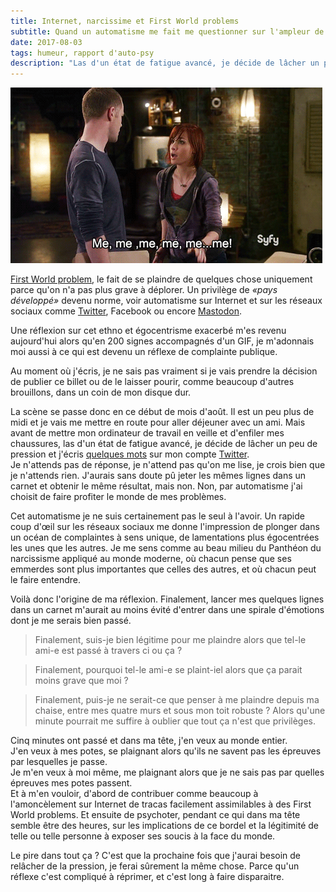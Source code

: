 ```yaml
---
title: Internet, narcissime et First World problems
subtitle: Quand un automatisme me fait me questionner sur l'ampleur de mes soucis
date: 2017-08-03
tags: humeur, rapport d'auto-psy
description: "Las d'un état de fatigue avancé, je décide de lâcher un peu de pression et j'écris quelques mots sur mon compte Twitter. Je n'attends pas de réponse, je n'attend pas qu'on me lise, je crois bien que je n'attends rien. J'aurais sans doute pû jeter les mêmes lignes dans un carnet et obtenir le même résultat, mais non."
---
```


![](/content/blog/2017/08/internet-narcissisme-et-first-world-problems/me.gif)

[First World problem](https://en.wikipedia.org/wiki/First_World_problem), le fait de se plaindre de quelques chose uniquement parce qu'on n'a pas plus grave à déplorer. Un privilège de *«pays développé»* devenu norme, voir automatisme sur Internet et sur les réseaux sociaux comme [Twitter](https://twitter.com/pauljoannon), Facebook ou encore [Mastodon](https://mamot.fr/@paulloz).  

Une réflexion sur cet ethno et égocentrisme exacerbé m'es revenu aujourd'hui alors qu'en 200 signes accompagnés d'un GIF, je m'adonnais moi aussi à ce qui est devenu un réflexe de complainte publique.  

Au moment où j'écris, je ne sais pas vraiment si je vais prendre la décision de publier ce billet ou de le laisser pourir, comme beaucoup d'autres brouillons, dans un coin de mon disque dur.  

<!--more-->

La scène se passe donc en ce début de mois d'août. Il est un peu plus de midi et je vais me mettre en route pour aller déjeuner avec un ami. Mais avant de mettre mon ordinateur de travail en veille et d'enfiler mes chaussures, las d'un état de fatigue avancé, je décide de lâcher un peu de pression et j'écris [quelques mots](https://twitter.com/pauljoannon/status/893052345961115648) sur mon compte [Twitter](https://twitter.com/pauljoannon).  
Je n'attends pas de réponse, je n'attend pas qu'on me lise, je crois bien que je n'attends rien. J'aurais sans doute pû jeter les mêmes lignes dans un carnet et obtenir le même résultat, mais non. Non, par automatisme j'ai choisit de faire profiter le monde de mes problèmes.  

Cet automatisme je ne suis certainement pas le seul à l'avoir. Un rapide coup d'œil sur les réseaux sociaux me donne l'impression de plonger dans un océan de complaintes à sens unique, de lamentations plus égocentrées les unes que les autres. Je me sens comme au beau milieu du Panthéon du narcissisme appliqué au monde moderne, où chacun pense que ses emmerdes sont plus importantes que celles des autres, et où chacun peut le faire entendre.  

Voilà donc l'origine de ma réflexion. Finalement, lancer mes quelques lignes dans un carnet m'aurait au moins évité d'entrer dans une spirale d'émotions dont je me serais bien passé.  

> Finalement, suis-je bien légitime pour me plaindre alors que tel-le ami-e est passé à travers ci ou ça&nbsp;?

> Finalement, pourquoi tel-le ami-e se plaint-iel alors que ça parait moins grave que moi&nbsp;?

> Finalement, puis-je ne serait-ce que penser à me plaindre depuis ma chaise, entre mes quatre murs et sous mon toit robuste&nbsp;? Alors qu'une minute pourrait me suffire à oublier que tout ça n'est que privilèges.

Cinq minutes ont passé et dans ma tête, j'en veux au monde entier.  
J'en veux à mes potes, se plaignant alors qu'ils ne savent pas les épreuves par lesquelles je passe.  
Je m'en veux à moi même, me plaignant alors que je ne sais pas par quelles épreuves mes potes passent.  
Et à m'en vouloir, d'abord de contribuer comme beaucoup à l'amoncèlement sur Internet de tracas facilement assimilables à des First World problems. Et ensuite de psychoter, pendant ce qui dans ma tête semble être des heures, sur les implications de ce bordel et la légitimité de telle ou telle personne à exposer ses soucis à la face du monde.

Le pire dans tout ça&nbsp;? C'est que la prochaine fois que j'aurai besoin de relâcher de la pression, je ferai sûrement la même chose. Parce qu'un réflexe c'est compliqué à réprimer, et c'est long à faire disparaitre.
